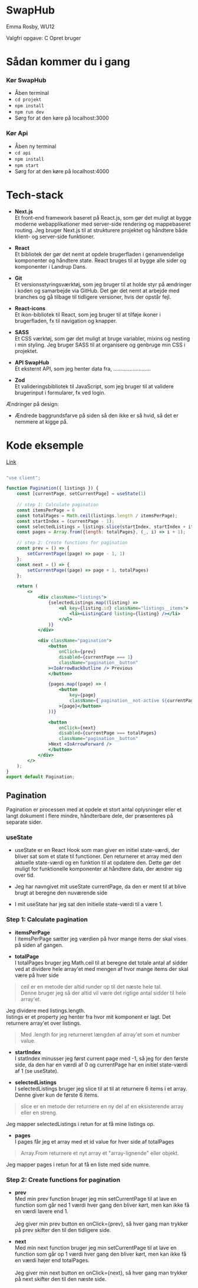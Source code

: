 # SwapHub
Emma Rosby, WU12

Valgfri opgave: C Opret bruger

# Sådan kommer du i gang  
### Kør SwapHub
- Åben terminal
- `cd projekt`
- `npm install`
- `npm run dev`
- Sørg for at den køre på localhost:3000
### Kør Api
- Åben ny terminal
- `cd api`
- `npm install`
- `npm start`
- Sørg for at den køre på localhost:4000

# Tech-stack
* **Next.js**  
Et front-end framework baseret på React.js, som gør det muligt at bygge moderne webapplikationer med server-side rendering og mappebaseret routing. Jeg bruger Next.js til at strukturere projektet og håndtere både klient- og server-side funktioner.

* **React**  
Et bibliotek der gør det nemt at opdele brugerfladen i genanvendelige komponenter og håndtere state. React bruges til at bygge alle sider og komponenter i Landrup Dans.

* **Git**  
Et versionsstyringsværktøj, som jeg bruger til at holde styr på ændringer i koden og samarbejde via GitHub. Det gør det nemt at arbejde med branches og gå tilbage til tidligere versioner, hvis der opstår fejl.

* **React-icons**  
Et ikon-bibliotek til React, som jeg bruger til at tilføje ikoner i brugerfladen, fx til navigation og knapper.

* **SASS**  
Et CSS værktøj, som gør det muligt at bruge variabler, mixins og nesting i min styling. Jeg bruger SASS til at organisere og genbruge min CSS i projektet.

* **API SwapHub**  
Et eksternt API, som jeg henter data fra, .........................

* **Zod**  
Et valideringsbibliotek til JavaScript, som jeg bruger til at validere brugerinput i formularer, fx ved login.

Ændringer på design:
- Ændrede baggrundsfarve på siden så den ikke er så hvid, så det er nemmere at kigge på.

# Kode eksemple
[Link](./projekt/src/components/ui/pagination/index.jsx) 




```jsx

"use client";

function Pagination({ listings }) {
    const [currentPage, setCurrentPage] = useState(1)
    
    // step 1: Calculate pagination
    const itemsPerPage = 6 
    const totalPages = Math.ceil(listings.length / itemsPerPage);
    const startIndex = (currentPage - 1);
    const selectedListings = listings.slice(startIndex, startIndex + itemsPerPage);
    const pages = Array.from({length: totalPages}, (_, i) => i + 1);

    // step 2: Create functions for pagination
    const prev = () => {
        setCurrentPage((page) => page - 1, 1)
    };
    const next = () => {
        setCurrentPage((page) => page + 1, totalPages)
    };

    return (
        <>
            <div className="listings">
                {selectedListings.map((listing) =>
                    <ul key={listing.id} className="listings__items">
                        <li><ListingCard listing={listing} /></li>
                    </ul>
                )}
            </div>

            <div className="pagination">
                <button
                    onClick={prev}
                    disabled={currentPage === 1}
                    className="pagination__button"
                ><IoArrowBackOutline /> Previous
                </button>

                {pages.map((page) => (
                    <button
                        key={page}
                        className={`pagination__not-active ${currentPage === page ? "pagination__active" : ""}`}
                    >{page}</button>
                ))}

                <button
                    onClick={next}
                    disabled={currentPage === totalPages}
                    className="pagination__button"
                >Next <IoArrowForward />
                </button>
            </div>
        </>
    );
}
export default Pagination;
```
## Pagination
Pagination er processen med at opdele et stort antal oplysninger eller et langt dokument i flere mindre, håndterbare dele, der præsenteres på separate sider.

### useState
* useState er en React Hook som man giver en initiel state-værdi, der bliver sat som et state til functioner. Den returnerer et array med den aktuelle state-værdi og en funktion til at opdatere den. Dette gør det muligt for funktionelle komponenter at håndtere data, der ændrer sig over tid. 

* Jeg har navngivet mit useState currentPage, da den er ment til at blive brugt at beregne den nuværende side

* I mit useState har jeg sat den initielle state-værdi til a være 1.

### Step 1: Calculate pagination

* **itemsPerPage**  
I itemsPerPage sætter jeg værdien på hvor mange items der skal vises på siden af gangen.

* **totalPage**  
I totalPages bruger jeg Math.ceil til at beregne det totale antal af sidder ved at dividere hele array'et med mengen af hvor mange items der skal være på hver side

>ceil er en metode der altid runder op til det næste hele tal. <br> Denne bruger jeg så der altid vil være det rigtige antal sidder til hele array'et.

Jeg dividere med listings.length. <br> listings er et property jeg henter fra hvor mit komponent er lagt. Det returnere array'et over listings.

>Med .length for jeg returneret længden af array'et som et number value.

* **startIndex**  
I statIndex minusser jeg først current page med -1, så jeg for den første side, da den har en værdi af 0 og currentPage har en initiel state-værdi af 1 (se useState). 

* **selectedListings**  
I selectedListings bruger jeg slice til at til at returnere 6 items i et array. Denne giver kun de første 6 items.

> slice er en metode der returnere en ny del af en eksisterende array eller en streng. 

Jeg mapper selectedListings i retun for at få mine listings op.

* **pages**  
I pages  får jeg et array med et id value for hver side af totalPages

> Array.From returnere et nyt array et "array-lignende" eller objekt. 

Jeg mapper pages i retun for at få en liste med side numre.

### Step 2: Create functions for pagination

* **prev**  
Med min prev function bruger jeg min setCurrentPage til at lave en function som går ned 1 værdi hver gang den bliver kørt, men kan ikke få en værdi lavere end 1.
<br><br>
Jeg giver min prev button en onClick={prev}, så hver gang man trykker på prev skifter den til den tidligere side.

* **next**  
Med min next function bruger jeg min setCurrentPage til at lave en function som går op 1 værdi hver gang den bliver kørt, men kan ikke få en værdi højer end totalPages.
<br><br>
Jeg giver min next button en onClick={next}, så hver gang man trykker på next skifter den til den næste side.
